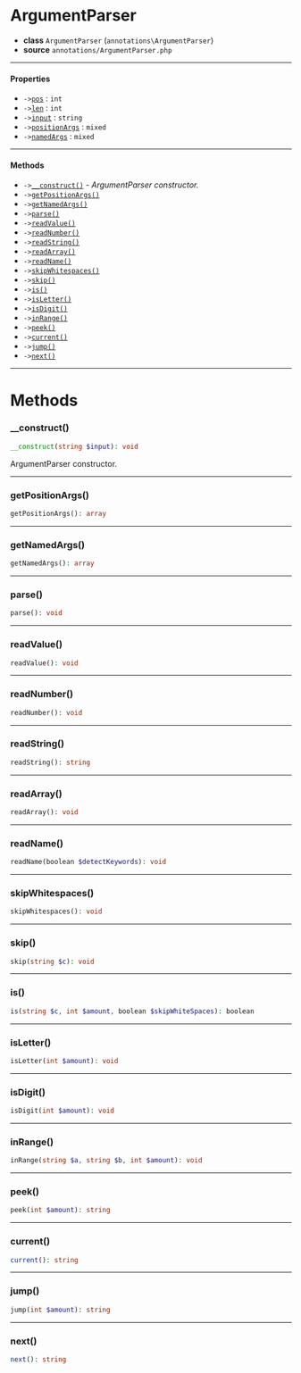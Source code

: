 # ArgumentParser

- **class** `ArgumentParser` (`annotations\ArgumentParser`)
- **source** `annotations/ArgumentParser.php`

---

#### Properties

- `->`[`pos`](#prop-pos) : `int`
- `->`[`len`](#prop-len) : `int`
- `->`[`input`](#prop-input) : `string`
- `->`[`positionArgs`](#prop-positionargs) : `mixed`
- `->`[`namedArgs`](#prop-namedargs) : `mixed`

---

#### Methods

- `->`[`__construct()`](#method-__construct) - _ArgumentParser constructor._
- `->`[`getPositionArgs()`](#method-getpositionargs)
- `->`[`getNamedArgs()`](#method-getnamedargs)
- `->`[`parse()`](#method-parse)
- `->`[`readValue()`](#method-readvalue)
- `->`[`readNumber()`](#method-readnumber)
- `->`[`readString()`](#method-readstring)
- `->`[`readArray()`](#method-readarray)
- `->`[`readName()`](#method-readname)
- `->`[`skipWhitespaces()`](#method-skipwhitespaces)
- `->`[`skip()`](#method-skip)
- `->`[`is()`](#method-is)
- `->`[`isLetter()`](#method-isletter)
- `->`[`isDigit()`](#method-isdigit)
- `->`[`inRange()`](#method-inrange)
- `->`[`peek()`](#method-peek)
- `->`[`current()`](#method-current)
- `->`[`jump()`](#method-jump)
- `->`[`next()`](#method-next)

---
# Methods

<a name="method-__construct"></a>

### __construct()
```php
__construct(string $input): void
```
ArgumentParser constructor.

---

<a name="method-getpositionargs"></a>

### getPositionArgs()
```php
getPositionArgs(): array
```

---

<a name="method-getnamedargs"></a>

### getNamedArgs()
```php
getNamedArgs(): array
```

---

<a name="method-parse"></a>

### parse()
```php
parse(): void
```

---

<a name="method-readvalue"></a>

### readValue()
```php
readValue(): void
```

---

<a name="method-readnumber"></a>

### readNumber()
```php
readNumber(): void
```

---

<a name="method-readstring"></a>

### readString()
```php
readString(): string
```

---

<a name="method-readarray"></a>

### readArray()
```php
readArray(): void
```

---

<a name="method-readname"></a>

### readName()
```php
readName(boolean $detectKeywords): void
```

---

<a name="method-skipwhitespaces"></a>

### skipWhitespaces()
```php
skipWhitespaces(): void
```

---

<a name="method-skip"></a>

### skip()
```php
skip(string $c): void
```

---

<a name="method-is"></a>

### is()
```php
is(string $c, int $amount, boolean $skipWhiteSpaces): boolean
```

---

<a name="method-isletter"></a>

### isLetter()
```php
isLetter(int $amount): void
```

---

<a name="method-isdigit"></a>

### isDigit()
```php
isDigit(int $amount): void
```

---

<a name="method-inrange"></a>

### inRange()
```php
inRange(string $a, string $b, int $amount): void
```

---

<a name="method-peek"></a>

### peek()
```php
peek(int $amount): string
```

---

<a name="method-current"></a>

### current()
```php
current(): string
```

---

<a name="method-jump"></a>

### jump()
```php
jump(int $amount): string
```

---

<a name="method-next"></a>

### next()
```php
next(): string
```